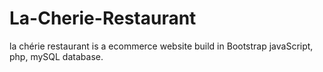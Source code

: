 # La-Cherie-Restaurant
la chérie restaurant is a ecommerce website build in Bootstrap javaScript, php, mySQL database.
